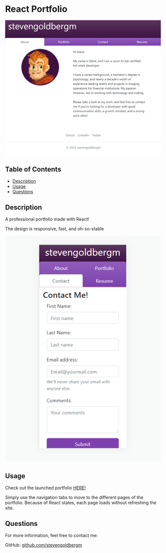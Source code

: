 
  # React Portfolio
![About Me Page](src/assets/imgs/reactPortfolio01.png)
  

  ## Table of Contents
  * [Description](#description)
  * [Usage](#usage)
  * [Questions](#questions)

  ## Description

  A professional portfolio made with React!

  The design is responsive, fast, and oh-so-stable

  ![Mobile view of Contact page](src/assets/imgs/reactPortfolio02.png)

  
    
  ## Usage
  Check out the launched portfolio [HERE!](https://stevengoldbergm.github.io/react-portfolio/)

  Simply use the navigation tabs to move to the different pages of the portfolio. Because of React states, each page loads without refreshing the site.

  ## Questions

  For more information, feel free to contact me:

  GitHub: [github.com/stevengoldbergm](https://github.com/stevengoldbergm)
  